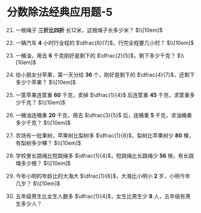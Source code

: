# 分数除法经典应用题-5

21. 一根绳子 **三折比四折** 长12米，这根绳子长多少米？
$\\[10em]$

22. 一辆汽车 **4** 小时行全程的 $\dfrac{6}{7}$，行完全程要几小时？
$\\[10em]$

23. 一桶油，用去 **6** 千克刚好是剩下的 $\dfrac{2}{5}$，剩下多少千克？
$\\[10em]$

24. 给小朋友分苹果，第一天分给 **36** 个，刚好是剩下的 $\dfrac{4}{7}$，还剩下多少个苹果？
$\\[10em]$

25. 一筐苹果连筐重 **60** 千克，卖掉 $\dfrac{1}{4}$ 后连筐重 **45** 千克，求筐重多少千克？
$\\[10em]$

26. 一桶油连桶重 **20** 千克，用去 $\dfrac{3}{5}$ 后，连桶重 **5** 千克，求油桶重多少千克？
$\\[10em]$

27. 农场有一批果树，苹果树比梨树多 $\dfrac{1}{8}$，梨树比苹果树少 **80** 棵，有梨树多少棵？
$\\[10em]$

28. 学校里长跳绳比短跳绳多 $\dfrac{1}{4}$，短跳绳比长跳绳少 **56** 根，有长跳绳多少根？
$\\[10em]$

29. 今年小明的年龄比的大海大 $\dfrac{1}{6}$，大海比小明小 **2** 岁，小明今年几岁？
$\\[10em]$

30. 五年级男生比女生人数多 $\dfrac{1}{4}$，女生比男生少 **8** 人，五年级有男生多少人？